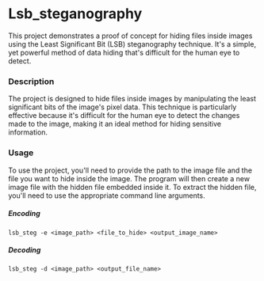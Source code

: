 # Lsb_steganography
This project demonstrates a proof of concept for hiding files inside images using the Least Significant Bit (LSB) 
steganography technique. It's a simple, yet powerful method of data hiding that's difficult for the human eye to detect.

### Description
The project is designed to hide files inside images by manipulating the least significant bits of the image's pixel 
data. This technique is particularly effective because it's difficult for the human eye to detect the changes made to 
the image, making it an ideal method for hiding sensitive information.

### Usage
To use the project, you'll need to provide the path to the image file and 
the file you want to hide inside the image. The program will then create a new image file with the hidden file
embedded inside it. To extract the hidden file, you'll need to use the appropriate command line arguments.

##### Encoding
```angular2html
lsb_steg -e <image_path> <file_to_hide> <output_image_name>
```
##### Decoding
```angular2html
lsb_steg -d <image_path> <output_file_name>
```

